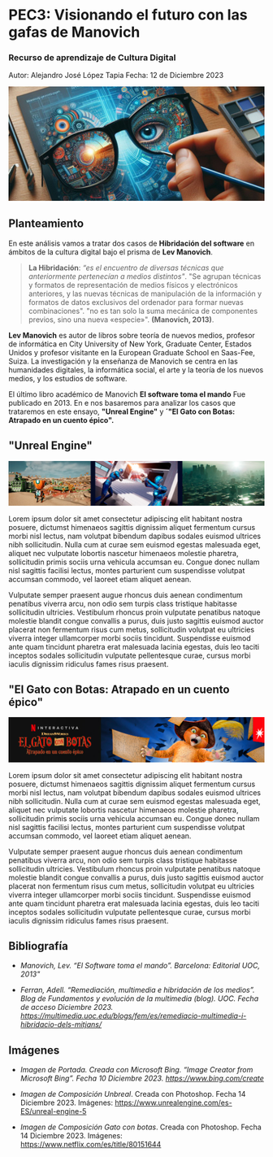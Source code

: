 
# PEC3: Visionando el futuro con las gafas de Manovich 

### Recurso de aprendizaje de Cultura Digital 
Autor: Alejandro José López Tapia
Fecha: 12 de Diciembre 2023

![Cultura Digital](https://github.com/AlejandroJoseLopezTapia/PEC3_Manovich_Reloaded/blob/main/Gafas%20Manovich%20copia.jpg)

## Planteamiento

En este análisis vamos a tratar dos casos de **Hibridación del software** en ámbitos de la cultura digital bajo el prisma de **Lev Manovich**. 

>**La Hibridación**: 
>_“es el encuentro de diversas técnicas que anteriormente pertenecían a medios distintos"_. 
> "Se agrupan técnicas y formatos de representación de medios físicos y electrónicos anteriores, y las nuevas técnicas de manipulación de la información y formatos de datos exclusivos del ordenador para formar nuevas combinaciones".   "no es tan solo la suma mecánica de componentes previos, sino una nueva «especie»". **(Manovich, 2013)**.
> 
**Lev Manovich** es autor de libros sobre teoría de nuevos medios, profesor de informática en City University of New York, Graduate Center, Estados Unidos y profesor visitante en la European Graduate School en Saas-Fee, Suiza. La investigación y la enseñanza de Manovich se centra en las humanidades digitales, la informática social, el arte y la teoría de los nuevos medios, y los estudios de software. 

El último libro académico de Manovich **El software toma el mando** Fue publicado en 2013. En e nos basaremos para analizar los casos que trataremos en este ensayo, **"Unreal Engine"** y **´"El Gato con Botas: Atrapado en un cuento épico".**

## "Unreal Engine"
![Cultura Digital](https://github.com/AlejandroJoseLopezTapia/PEC3_Manovich_Reloaded/blob/main/Unrealok.jpg)


Lorem ipsum dolor sit amet consectetur adipiscing elit habitant nostra posuere, dictumst himenaeos sagittis dignissim aliquet fermentum cursus morbi nisl lectus, nam volutpat bibendum dapibus sodales euismod ultrices nibh sollicitudin. Nulla cum at curae sem euismod egestas malesuada eget, aliquet nec vulputate lobortis nascetur himenaeos molestie pharetra, sollicitudin primis sociis urna vehicula accumsan eu. Congue donec nullam nisl sagittis facilisi lectus, montes parturient cum suspendisse volutpat accumsan commodo, vel laoreet etiam aliquet aenean.

Vulputate semper praesent augue rhoncus duis aenean condimentum penatibus viverra arcu, non odio sem turpis class tristique habitasse sollicitudin ultricies. Vestibulum rhoncus proin vulputate penatibus natoque molestie blandit congue convallis a purus, duis justo sagittis euismod auctor placerat non fermentum risus cum metus, sollicitudin volutpat eu ultricies viverra integer ullamcorper morbi sociis tincidunt. Suspendisse euismod ante quam tincidunt pharetra erat malesuada lacinia egestas, duis leo taciti inceptos sodales sollicitudin vulputate pellentesque curae, cursus morbi iaculis dignissim ridiculus fames risus praesent.


## "El Gato con Botas: Atrapado en un cuento épico"
![Cultura Digital](https://github.com/AlejandroJoseLopezTapia/PEC3_Manovich_Reloaded/blob/main/Gatoconbotas.jpg)

Lorem ipsum dolor sit amet consectetur adipiscing elit habitant nostra posuere, dictumst himenaeos sagittis dignissim aliquet fermentum cursus morbi nisl lectus, nam volutpat bibendum dapibus sodales euismod ultrices nibh sollicitudin. Nulla cum at curae sem euismod egestas malesuada eget, aliquet nec vulputate lobortis nascetur himenaeos molestie pharetra, sollicitudin primis sociis urna vehicula accumsan eu. Congue donec nullam nisl sagittis facilisi lectus, montes parturient cum suspendisse volutpat accumsan commodo, vel laoreet etiam aliquet aenean.

Vulputate semper praesent augue rhoncus duis aenean condimentum penatibus viverra arcu, non odio sem turpis class tristique habitasse sollicitudin ultricies. Vestibulum rhoncus proin vulputate penatibus natoque molestie blandit congue convallis a purus, duis justo sagittis euismod auctor placerat non fermentum risus cum metus, sollicitudin volutpat eu ultricies viverra integer ullamcorper morbi sociis tincidunt. Suspendisse euismod ante quam tincidunt pharetra erat malesuada lacinia egestas, duis leo taciti inceptos sodales sollicitudin vulputate pellentesque curae, cursus morbi iaculis dignissim ridiculus fames risus praesent.
















## Bibliografía

- _Manovich, Lev. “El Software toma el mando”. Barcelona: Editorial UOC, 2013"_

- _Ferran, Adell. “Remediación, multimedia e hibridación de los medios”. Blog de Fundamentos y evolución de la multimedia (blog). UOC. Fecha de acceso Diciembre 2023.
https://multimedia.uoc.edu/blogs/fem/es/remediacio-multimedia-i-hibridacio-dels-mitjans/_

## Imágenes

- _Imagen de Portada. Creada con Microsoft Bing. “Image Creator from Microsoft Bing”.
Fecha 10 Diciembre 2023. https://www.bing.com/create_

- _Imagen de Composición Unbreal_. Creada con Photoshop.
Fecha 14 Diciembre 2023. Imágenes: https://www.unrealengine.com/es-ES/unreal-engine-5

- _Imagen de Composición Gato con botas_. Creada con Photoshop.
Fecha 14 Diciembre 2023. Imágenes: https://www.netflix.com/es/title/80151644


